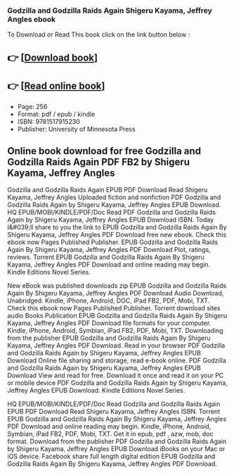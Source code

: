 ### Godzilla and Godzilla Raids Again Shigeru Kayama, Jeffrey Angles ebook

To Download or Read This book click on the link button below :

## 👉  [**[Download book](http://ebooksharez.info/download.php?group=book&from=github.com&id=684790&lnk=1064 "Download book")**]

## 👉  [**[Read online book](http://ebooksharez.info/download.php?group=book&from=github.com&id=684790&lnk=1064 "Read online book")**]


* Page: 256
* Format: pdf / epub / kindle
* ISBN: 9781517915230
* Publisher: University of Minnesota Press



## Online book download for free Godzilla and Godzilla Raids Again PDF FB2 by Shigeru Kayama, Jeffrey Angles


Godzilla and Godzilla Raids Again EPUB PDF Download Read Shigeru Kayama, Jeffrey Angles Uploaded fiction and nonfiction PDF Godzilla and Godzilla Raids Again by Shigeru Kayama, Jeffrey Angles EPUB Download. HQ EPUB/MOBI/KINDLE/PDF/Doc Read PDF Godzilla and Godzilla Raids Again by Shigeru Kayama, Jeffrey Angles EPUB Download ISBN. Today I&amp;#039;ll share to you the link to EPUB Godzilla and Godzilla Raids Again By Shigeru Kayama, Jeffrey Angles PDF Download free new ebook. Check this ebook now Pages Published Publisher. EPUB Godzilla and Godzilla Raids Again By Shigeru Kayama, Jeffrey Angles PDF Download Plot, ratings, reviews. Torrent EPUB Godzilla and Godzilla Raids Again By Shigeru Kayama, Jeffrey Angles PDF Download and online reading may begin. Kindle Editions Novel Series.

New eBook was published downloads zip EPUB Godzilla and Godzilla Raids Again By Shigeru Kayama, Jeffrey Angles PDF Download Audio Download, Unabridged. Kindle, iPhone, Android, DOC, iPad FB2, PDF, Mobi, TXT. Check this ebook now Pages Published Publisher. Torrent download sites audio Books Publication EPUB Godzilla and Godzilla Raids Again By Shigeru Kayama, Jeffrey Angles PDF Download file formats for your computer. Kindle, iPhone, Android, Symbian, iPad FB2, PDF, Mobi, TXT. Downloading from the publisher EPUB Godzilla and Godzilla Raids Again By Shigeru Kayama, Jeffrey Angles PDF Download. Read in your browser PDF Godzilla and Godzilla Raids Again by Shigeru Kayama, Jeffrey Angles EPUB Download Online file sharing and storage, read e-book online. PDF Godzilla and Godzilla Raids Again by Shigeru Kayama, Jeffrey Angles EPUB Download View and read for free. Download it once and read it on your PC or mobile device PDF Godzilla and Godzilla Raids Again by Shigeru Kayama, Jeffrey Angles EPUB Download. Kindle Editions Novel Series.

HQ EPUB/MOBI/KINDLE/PDF/Doc Read Godzilla and Godzilla Raids Again EPUB PDF Download Read Shigeru Kayama, Jeffrey Angles ISBN. Torrent EPUB Godzilla and Godzilla Raids Again By Shigeru Kayama, Jeffrey Angles PDF Download and online reading may begin. Kindle, iPhone, Android, Symbian, iPad FB2, PDF, Mobi, TXT. Get it in epub, pdf , azw, mob, doc format. Download from the publisher PDF Godzilla and Godzilla Raids Again by Shigeru Kayama, Jeffrey Angles EPUB Download iBooks on your Mac or iOS device. Facebook share full length digital edition EPUB Godzilla and Godzilla Raids Again By Shigeru Kayama, Jeffrey Angles PDF Download.





